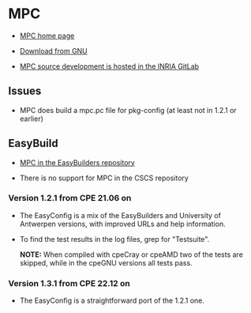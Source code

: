 # MPC

  * [MPC home page](http://www.multiprecision.org/mpc/)

  * [Download from GNU](https://ftp.gnu.org/gnu/mpc/)

  * [MPC source development is hosted in the INRIA GitLab](https://gitlab.inria.fr/mpc/mpc)


## Issues

  * MPC does build a mpc.pc file for pkg-config (at least not in 1.2.1 or earlier)


## EasyBuild

  * [MPC in the EasyBuilders repository](https://github.com/easybuilders/easybuild-easyconfigs/tree/develop/easybuild/easyconfigs/m/MPC)

  * There is no support for MPC in the CSCS repository


### Version 1.2.1 from CPE 21.06 on

  * The EasyConfig is a mix of the EasyBuilders and University of Antwerpen versions,
    with improved URLs and help information.

  * To find the test results in the log files, grep for "Testsuite".

    **NOTE:** When compiled with cpeCray or cpeAMD two of the tests are skipped, while
    in the cpeGNU versions all tests pass.

    
### Version 1.3.1 from CPE 22.12 on

  * The EasyConfig is a straightforward port of the 1.2.1 one.

    